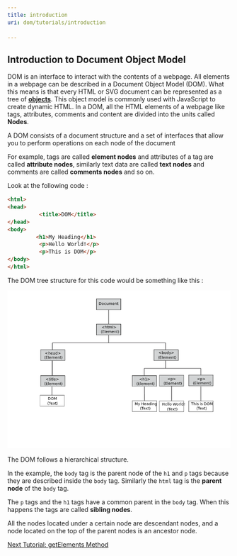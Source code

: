 ```yaml
---
title: introduction
uri: dom/tutorials/introduction

---
```

## Introduction to Document Object Model

DOM is an interface to interact with the contents of a webpage. All elements in a webpage can be described in a Document Object Model (DOM). What this means is that every HTML or SVG document can be represented as a tree of [**objects**](/concepts/programming/javascript/objects). This object model is commonly used with JavaScript to create dynamic HTML. In a DOM, all the HTML elements of a webpage like tags, attributes, comments and content are divided into the units called **Nodes**.

A DOM consists of a document structure and a set of interfaces that allow you to perform operations on each node of the document

For example, tags are called **element nodes** and attributes of a tag are called **attribute nodes**, similarly text data are called **text nodes** and comments are called **comments nodes** and so on.

Look at the following code :

``` html
<html>
<head>
          <title>DOM</title>
</head>
<body>
         <h1>My Heading</h1>
          <p>Hello World!</p>
          <p>This is DOM</p>
</body>
</html>
```

 The DOM tree structure for this code would be something like this :

![DOM 1.svg](/assets/thumb/8/82/DOM_1.svg/842px-DOM_1.svg.png)

 The DOM follows a hierarchical structure.

In the example, the `body` tag is the parent node of the `h1` and `p` tags because they are described inside the `body` tag. Similarly the `html` tag is the **parent node** of the `body` tag.

The `p` tags and the `h1` tags have a common parent in the `body` tag. When this happens the tags are called **sibling nodes**.

All the nodes located under a certain node are descendant nodes, and a node located on the top of the parent nodes is an ancestor node.

[Next Tutorial: getElements Method](/dom/tutorials/getelementsmethod)
